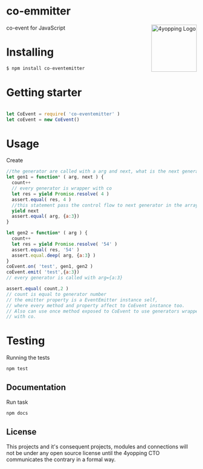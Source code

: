 # co-emmitter

<a href="http://4yopping.com">
    <img src="http://4yopping.com/4yopping.png" alt="4yopping Logo"
         title="4yopping Logo" align="right" width="120px" height="125px" />
</a>


co-event for JavaScript

# Installing

```bash
$ npm install co-eventemitter
```

# Getting starter

```js

let CoEvent = require( 'co-eventemitter' )
let coEvent = new CoEvent()
```
# Usage

Create

```js
//the generator are called with a arg and next, what is the next generator
let gen1 = function* ( arg, next ) {
  count++
  // every generator is wrapper with co
  let res = yield Promise.resolve( 4 )
  assert.equal( res, 4 )
  //this statement pass the control flow to next generator in the array
  yield next
  assert.equal( arg, {a:3})
}

let gen2 = function* ( arg ) {
  count++
  let res = yield Promise.resolve( '54' )
  assert.equal( res, '54' )
  assert.equal.deep( arg, {a:3} )
}
coEvent.on( 'test', gen1, gen2 )
coEvent.emit( 'test',{a:3})
// every generator is called with arg={a:3}

assert.equal( count,2 )
// count is equal to generator number
// the emitter property is a EventEmitter instance self,
// where every method and property affect to CoEvent instance too.
// Also can use once method exposed to CoEvent to use generators wrapper
// with co.
```


# Testing

Running the tests

```bash
npm test
```


## Documentation
Run task

```bash
npm docs
```


## License
This projects and it's consequent projects, modules and connections will not be under any open source license until the 4yopping CTO communicates the contrary in a formal way.
